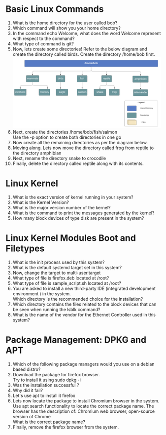 # Basic Linux Commands
1. What is the home directory for the user called bob?
2. Which command will show you your home directory?
3. In the command echo Welcome, what does the word Welcome represent with respect to the command?
4. What type of command is git?
5. Now, lets create some directories! Refer to the below diagram and create the directory called birds. Create the directory /home/bob first.
![dir](caleston_dir1.png)
6. Next, create the directories /home/bob/fish/salmon  
Use the -p option to create both directories in one go
7. Now create all the remaining directories as per the diagram below.
8. Moving along. Lets now move the directory called frog from reptile to the directory amphibian
9. Next, rename the directory snake to crocodile
10. Finally, delete the directory called reptile along with its contents.

# Linux Kernel
1. What is the exact version of kernel running in your system?
2. What is the Kernel Version?
3. What is the major version number of the kernel?
4. What is the command to print the messages generated by the kernel?
5. How many block devices of type disk are present in the system?

# Linux Kernel Modules Boot and Filetypes
1. What is the init process used by this system?
2. What is the default systemd target set in this system?
3. Now, change the target to multi-user.target
4. What type of file is firefox.deb located at /root?
5. What type of file is sample_script.sh located at /root?
6. You are asked to install a new third-party IDE (integrated development environment ) in the system.  
Which directory is the recommended choice for the installation?
7. Which directory contains the files related to the block devices that can be seen when running the lsblk command?
8. What is the name of the vendor for the Ethernet Controller used in this system?

# Package Management: DPKG and APT
1. Which of the following package managers would you use on a debian based distro?
2. Download the package for firefox browser.  
Try to install it using sudo dpkg -i
3. Was the installation successful ?
4. Why did it fail?
5. Let's use apt to install it firefox
6. Lets now locate the package to install Chromium browser in the system.  
Use apt search functionality to locate the correct package name.
The browser has the description of: Chromium web browser, open-source version of Chrome  
What is the correct package name?
7. Finally, remove the firefox browser from the system.

